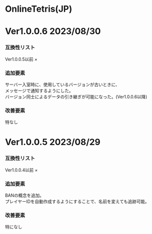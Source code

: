 # OnlineTetris(JP)
# Ver1.0.0.6    2023/08/30
### 互換性リスト
Ver1.0.0.5以前      *×*
### 追加要素
サーバー入室時に、使用しているバージョンが古いときに、  
メッセージで通知するようにした。  
バージョン同士によるデータの引き継ぎが可能になった。(Ver1.0.0.6以降)  
### 改善要素
特なし  
  



  
# Ver1.0.0.5    2023/08/29
### 互換性リスト
Ver1.0.0.4以前      *×*  
### 追加要素
BANの概念を追加。  
プレイヤーIDを自動作成するようにすることで、名前を変えても追跡可能。  
### 改善要素
特になし  

